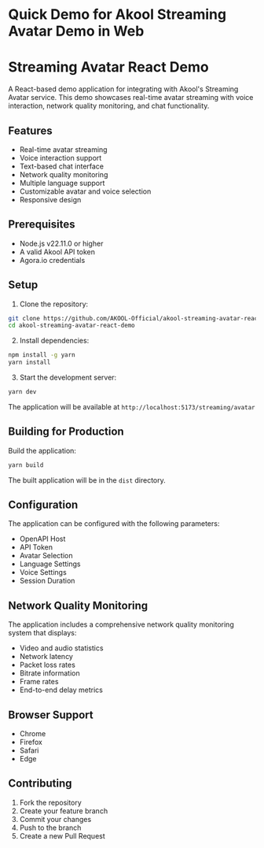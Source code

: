 # Quick Demo for Akool Streaming Avatar Demo in Web

# Streaming Avatar React Demo

A React-based demo application for integrating with Akool's Streaming Avatar service. This demo showcases real-time avatar streaming with voice interaction, network quality monitoring, and chat functionality.

## Features

- Real-time avatar streaming
- Voice interaction support
- Text-based chat interface
- Network quality monitoring
- Multiple language support
- Customizable avatar and voice selection
- Responsive design

## Prerequisites

- Node.js v22.11.0 or higher
- A valid Akool API token
- Agora.io credentials

## Setup

1. Clone the repository:

```bash
git clone https://github.com/AKOOL-Official/akool-streaming-avatar-react-demo
cd akool-streaming-avatar-react-demo
```

2. Install dependencies:

```bash
npm install -g yarn
yarn install
```

3. Start the development server:

```bash
yarn dev
```

The application will be available at `http://localhost:5173/streaming/avatar`

## Building for Production

Build the application:

```bash
yarn build
```

The built application will be in the `dist` directory.

## Configuration

The application can be configured with the following parameters:

- OpenAPI Host
- API Token
- Avatar Selection
- Language Settings
- Voice Settings
- Session Duration

## Network Quality Monitoring

The application includes a comprehensive network quality monitoring system that displays:

- Video and audio statistics
- Network latency
- Packet loss rates
- Bitrate information
- Frame rates
- End-to-end delay metrics

## Browser Support

- Chrome
- Firefox
- Safari
- Edge

## Contributing

1. Fork the repository
2. Create your feature branch
3. Commit your changes
4. Push to the branch
5. Create a new Pull Request
